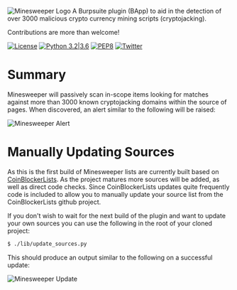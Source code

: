 ![Minesweeper Logo](https://github.com/codingo/codingo.github.io/blob/master/assets/minesweeper_banner.png)
A Burpsuite plugin (BApp) to aid in the detection of over 3000 malicious crypto currency mining scripts (cryptojacking).

Contributions are more than welcome!

[![License](https://img.shields.io/badge/license-GPL3-_red.svg)](https://www.gnu.org/licenses/gpl-3.0.en.html)
[![Python 3.2|3.6](https://img.shields.io/badge/python-3.2|3.6-green.svg)](https://www.python.org/)
[![PEP8](https://img.shields.io/badge/code%20style-pep8-orange.svg)](https://www.python.org/dev/peps/pep-0008/)
[![Twitter](https://img.shields.io/badge/twitter-@codingo__-blue.svg)](https://twitter.com/codingo_)

# Summary
Minesweeper will passively scan in-scope items looking for matches against more than 3000 known cryptojacking domains within the source of pages. When discovered, an alert similar to the following will be raised:

![Minesweeper Alert](https://github.com/codingo/codingo.github.io/blob/master/assets/minesweeper_example_request.png)

# Manually Updating Sources
As this is the first build of Minesweeper lists are currently built based on [CoinBlockerLists](https://github.com/ZeroDot1/CoinBlockerLists). As the project matures more sources will be added, as well as direct code checks. Since CoinBlockerLists updates quite frequently code is included to allow you to manually update your source list from the CoinBlockerLists github project.

If you don't wish to wait for the next build of the plugin and want to update your own sources you can use the following in the root of your cloned project:

```bash
$ ./lib/update_sources.py
```

This should produce an output similar to the following on a successful update:

![Minesweeper Update](https://github.com/codingo/codingo.github.io/blob/master/assets/minesweeper_sources_update.png)
